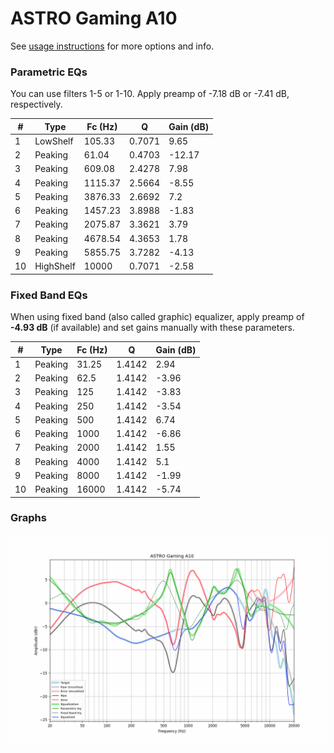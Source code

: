 # ASTRO Gaming A10
See [usage instructions](https://github.com/jaakkopasanen/AutoEq#usage) for more options and info.

### Parametric EQs
You can use filters 1-5 or 1-10. Apply preamp of -7.18 dB or -7.41 dB, respectively.

|   # | Type      |   Fc (Hz) |      Q |   Gain (dB) |
|-----|-----------|-----------|--------|-------------|
|   1 | LowShelf  |    105.33 | 0.7071 |        9.65 |
|   2 | Peaking   |     61.04 | 0.4703 |      -12.17 |
|   3 | Peaking   |    609.08 | 2.4278 |        7.98 |
|   4 | Peaking   |   1115.37 | 2.5664 |       -8.55 |
|   5 | Peaking   |   3876.33 | 2.6692 |        7.2  |
|   6 | Peaking   |   1457.23 | 3.8988 |       -1.83 |
|   7 | Peaking   |   2075.87 | 3.3621 |        3.79 |
|   8 | Peaking   |   4678.54 | 4.3653 |        1.78 |
|   9 | Peaking   |   5855.75 | 3.7282 |       -4.13 |
|  10 | HighShelf |  10000    | 0.7071 |       -2.58 |

### Fixed Band EQs
When using fixed band (also called graphic) equalizer, apply preamp of **-4.93 dB** (if available) and set gains manually with these parameters.

|   # | Type    |   Fc (Hz) |      Q |   Gain (dB) |
|-----|---------|-----------|--------|-------------|
|   1 | Peaking |     31.25 | 1.4142 |        2.94 |
|   2 | Peaking |     62.5  | 1.4142 |       -3.96 |
|   3 | Peaking |    125    | 1.4142 |       -3.83 |
|   4 | Peaking |    250    | 1.4142 |       -3.54 |
|   5 | Peaking |    500    | 1.4142 |        6.74 |
|   6 | Peaking |   1000    | 1.4142 |       -6.86 |
|   7 | Peaking |   2000    | 1.4142 |        1.55 |
|   8 | Peaking |   4000    | 1.4142 |        5.1  |
|   9 | Peaking |   8000    | 1.4142 |       -1.99 |
|  10 | Peaking |  16000    | 1.4142 |       -5.74 |

### Graphs
![](./ASTRO%20Gaming%20A10.png)
